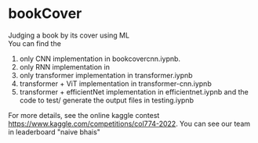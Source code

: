 # bookCover
Judging a book by its cover using ML  
You can find the   
1. only CNN implementation in bookcovercnn.iypnb.
2. only RNN implementation in 
3. only transformer implementation in transformer.iypnb
4. transformer + ViT implementation in transformer-cnn.iypnb
5. transformer + efficientNet implementation in efficientnet.iypnb
and the code to test/ generate the output files in testing.iypnb

For more details, see the online kaggle contest https://www.kaggle.com/competitions/col774-2022.
You can see our team in leaderboard "naive bhais"